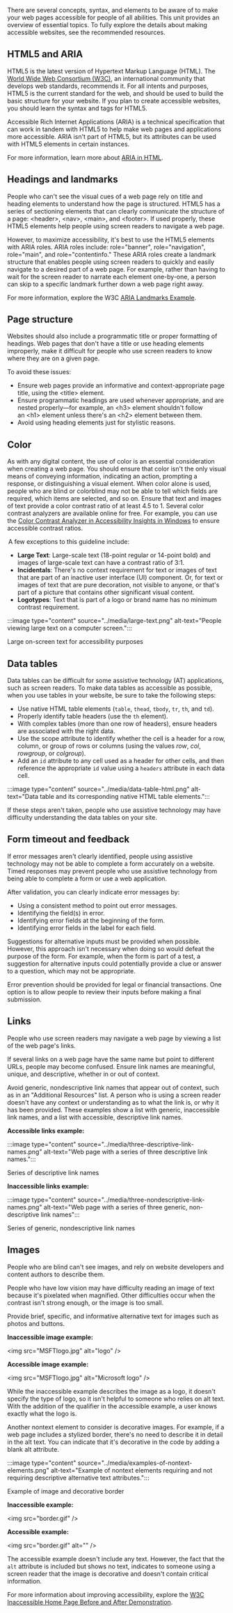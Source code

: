 There are several concepts, syntax, and elements to be aware of to make your web pages accessible for people of all abilities. This unit provides an overview of essential topics. To fully explore the details about making accessible websites, see the recommended resources.

## HTML5 and ARIA

HTML5 is the latest version of Hypertext Markup Language (HTML). The [World Wide Web Consortium (W3C)](https://www.w3.org/), an international community that develops web standards, recommends it. For all intents and purposes, HTML5 is the current standard for the web, and should be used to build the basic structure for your website. If you plan to create accessible websites, you should learn the syntax and tags for HTML5.

Accessible Rich Internet Applications (ARIA) is a technical specification that can work in tandem with HTML5 to help make web pages and applications more accessible. ARIA isn't part of HTML5, but its attributes can be used with HTML5 elements in certain instances.

For more information, learn more about [ARIA in HTML](https://www.w3.org/TR/html-aria/#rules-wd).

## Headings and landmarks

People who can't see the visual cues of a web page rely on title and heading elements to understand how the page is structured. HTML5 has a series of sectioning elements that can clearly communicate the structure
of a page: \<header\>, \<nav\>, \<main\>, and \<footer\>. If used properly, these HTML5 elements help people using screen readers to navigate a web page.

However, to maximize accessibility, it's best to use the HTML5 elements with ARIA roles. ARIA roles include: role="banner", role="navigation", role="main", and role="contentinfo." These ARIA roles
create a landmark structure that enables people using screen readers to quickly and easily navigate to a desired part of a web page. For example, rather than having to wait for the screen reader to narrate each element one-by-one, a person can skip to a specific landmark further down a web page right away.

For more information, explore the W3C [ARIA Landmarks Example](https://w3c.github.io/aria-practices/#aria_lh_main).

## Page structure

Websites should also include a programmatic title or proper formatting of headings. Web pages that don't have a title or use heading elements improperly, make it difficult for people who use screen readers to know where they are on a given page.

To avoid these issues:

- Ensure web pages provide an informative and context-appropriate page title, using the \<title\> element.
- Ensure programmatic headings are used whenever appropriate, and are nested properly—for example, an \<h3\> element shouldn't follow an \<h1\> element unless there's an \<h2\> element between them.  
- Avoid using heading elements just for stylistic reasons.

## Color

As with any digital content, the use of color is an essential consideration when creating a web page. You should ensure that color isn't the only visual means of conveying information, indicating an action, prompting a response, or distinguishing a visual element. When color alone is used, people who are blind or colorblind may not be able to tell which fields are required, which items are selected, and so on. Ensure that text and images of text provide a color contrast ratio of at least 4.5 to 1. Several color contrast analyzers are available online for free. For example, you can use the [Color Contrast Analyzer in Accessibility Insights in Windows](https://accessibilityinsights.io/docs/en/windows/getstarted/colorcontrast) to ensure accessible contrast ratios.

 A few exceptions to this guideline include:

- **Large Text**: Large-scale text (18-point regular or 14-point bold) and images of large-scale text can have a contrast ratio of 3:1.
- **Incidentals**: There's no context requirement for text or images of text that are part of an inactive user interface (UI) component. Or, for text or images of text that are pure decoration, not visible to anyone, or that's part of a picture that contains other significant visual content.
- **Logotypes**: Text that is part of a logo or brand name has no minimum contrast requirement.

:::image type="content" source="../media/large-text.png" alt-text="People viewing large text on a computer screen.":::

Large on-screen text for accessibility purposes

## Data tables

Data tables can be difficult for some assistive technology (AT) applications, such as screen readers. To make data tables as accessible as possible, when you use tables in your website, be sure to take the following steps:

- Use native HTML table elements (`table`, `thead`, `tbody`, `tr`, `th`, and `td`).
- Properly identify table headers (use the `th` element).
- With complex tables (more than one row of headers), ensure headers are associated with the right data.
- Use the scope attribute to identify whether the cell is a header for a row, column, or group of rows or columns (using the values *row*, *col*, *rowgroup*, or *colgroup*).
- Add an `id` attribute to any cell used as a header for other cells, and then reference the appropriate `id` value using a `headers` attribute in each data cell.

:::image type="content" source="../media/data-table-html.png" alt-text="Data table and its corresponding native HTML table elements.":::

If these steps aren't taken, people who use assistive technology may have difficulty understanding the data tables on your site.

## Form timeout and feedback

If error messages aren't clearly identified, people using assistive technology may not be able to complete a form accurately on a website. Timed responses may prevent people who use assistive technology from being able to complete a form or use a web application.

After validation, you can clearly indicate error messages by:

- Using a consistent method to point out error messages.
- Identifying the field(s) in error.
- Identifying error fields at the beginning of the form.
- Identifying error fields in the label for each field.

Suggestions for alternative inputs must be provided when possible. However, this approach isn't necessary when doing so would defeat the purpose of the form. For example, when the form is part of a test, a suggestion for alternative inputs could potentially provide a clue or answer to a question, which may not be appropriate.

Error prevention should be provided for legal or financial transactions. One option is to allow people to review their inputs before making a final submission.

## Links

People who use screen readers may navigate a web page by viewing a list of the web page\'s links.

If several links on a web page have the same name but point to different URLs, people may become confused. Ensure link names are meaningful, unique, and descriptive, whether in or out of context.

Avoid generic, nondescriptive link names that appear out of context, such as in an "Additional Resources" list. A person who is using a screen reader doesn't have any context or understanding as to what the link is, or why it has been provided. These examples show a list with generic, inaccessible link names, and a list with accessible, descriptive link names.

**Accessible links example:**

:::image type="content" source="../media/three-descriptive-link-names.png" alt-text="Web page with a series of three descriptive link names.":::

Series of descriptive link names

**Inaccessible links example:**

:::image type="content" source="../media/three-nondescriptive-link-names.png" alt-text="Web page with a series of three generic, non-descriptive link names":::

Series of generic, nondescriptive link names

## Images

People who are blind can't see images, and rely on website developers and content authors to describe them.

People who have low vision may have difficulty reading an image of text because it's pixelated when magnified. Other difficulties occur when the contrast isn't strong enough, or the image is too small.

Provide brief, specific, and informative alternative text for images such as photos and buttons.  

**Inaccessible image example:**

\<img src=\"MSFTlogo.jpg\" alt=\"logo\" /\>

**Accessible image example:**

\<img src=\"MSFTlogo.jpg\" alt=\"Microsoft logo\" /\>

While the inaccessible example describes the image as a logo, it doesn't specify the type of logo, so it isn't helpful to someone who relies on alt text. With the addition of the qualifier in the accessible
example, a user knows exactly what the logo is.

Another nontext element to consider is decorative images. For example, if a web page includes a stylized border, there's no need to describe it in detail in the alt text. You can indicate that it's decorative in the
code by adding a blank alt attribute.

:::image type="content" source="../media/examples-of-nontext-elements.png" alt-text="Example of nontext elements requiring and not requiring descriptive alternative text attributes.":::

Example of image and decorative border

**Inaccessible example:**

\<img src=\"border.gif\" /\>

**Accessible example:**

\<img src=\"border.gif\" alt=\"\" /\>

The accessible example doesn't include any text. However, the fact that the `alt` attribute is included but shows no text, indicates to someone using a screen reader that the image is decorative and doesn't contain critical information.

For more information about improving accessibility, explore the [W3C Inaccessible Home Page Before and After Demonstration](https://www.w3.org/WAI/demos/bad/before/home.html).
